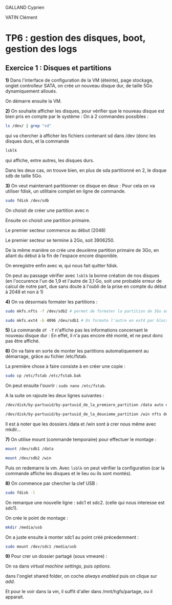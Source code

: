 GALLAND Cyprien

VATIN Clément

# TP6 : gestion des disques, boot, gestion des logs

## Exercice 1 : Disques et partitions

**1)** Dans l'interface de configuration de la VM (éteinte), page stockage, onglet controlleur SATA, on crée un nouveau disque dur, de taille 5Go dynamiquement alloués.

On démarre ensuite la VM.

**2)** On souhaite afficher les disques, pour vérifier que le nouveau disque est bien pris en compte par le système : On à 2 commandes possibles :

```bash
ls /dev/ | grep "sd"
```

qui va chercher à afficher les fichiers contenant sd dans /dev (donc les disques durs, et la commande 

```bash
lsblk
```

qui affiche, entre autres, les disques durs.

Dans les deux cas, on trouve bien, en plus de sda partitionné en 2, le disque sdb de taille 5Go.

**3)** On veut maintenant partitionner ce disque  en deux : Pour cela on va utiliser fdisk, un utilitaire complet en ligne de commande.

```bash
sudo fdisk /dev/sdb
```

On choisit de créer une partition avec n

Ensuite on choisit une partition primaire.

Le premier secteur commence au début (2048)

Le premier secteur se termine à 2Go, soit 3906250.

De la même manière on crée une deuxième partition primaire de 3Go, en allant du début à la fin de l'espace encore disponible.

On enregistre enfin avec w, qui nous fait quitter fdisk.

On peut au passage vérifier avec ``lsblk`` la bonne création de nos disques (en l'occurence l'un de 1,9 et l'autre de 3,1 Go, soit une probable erreur de calcul de notre part, due sans doute à l'oubli de la prise en compte du début à 2048 et non à 1)

**4)** On va désormais formater les partitions : 

```bash
sudo mkfs.nfts -f /dev/sdb2 # permet de formater la partition de 3Go au format nfts

sudo mkfs.ext4 -b 4096 /dev/sdb1 # On formate l'autre en ext4 par blocs de 4096
```

**5)** La commande ``df -T`` n'affiche pas les informations concernant le nouveau disque dur : En effet, il n'a pas encore été monté, et ne peut donc pas être affiché.

**6)** On va faire en sorte de monter les partitions automatiquement au démarrage, grâce au fichier /etc/fstab.

La première chose à faire consiste à en créer une copie :

```bash
sudo cp /etc/fstab /etc/fstab.bak
```

On peut ensuite l'ouvrir : ``sudo nano /etc/fstab``.

A la suite on rajoute les deux lignes suivantes :

```bash
/dev/disk/by-partuuid/by-partuuid_de_la_premiere_partition /data auto defaults 0 0 

/dev/disk/by-partuuid/by-partuuid_de_la_deuxieme_partition /win nfts defaults 0 0 
```

Il est à noter que les dossiers /data et /win sont à crer nous même avec mkdir...

**7)** On utilise mount (commande temporaire) pour effectuer le montage :

```bash 
mount /dev/sdb1 /data

mount /dev/sdb2 /win
```

Puis on redemarre la vm. Avec ``lsblk`` on peut vérifier la configuration (car la commande affiche les disques et le lieu ou ils sont montés).

**8)** On commence par chercher la clef USB :

```bash
sudo fdisk -l
```

On remarque une nouvelle ligne : sdc1 et sdc2. (celle qui nous interesse est sdc1).

On crée le point de montage :

```bash
mkdir /media/usb
```

On a juste ensuite à monter sdc1 au point créé précedemment :

```bash
sudo mount /dev/sdc1 /media/usb
```

**9)** Pour crer un dossier partagé (sous vmware) :

On va dans *virtual machine settings*, puis *options*.

dans l'onglet shared folder, on coche *always enabled* puis on clique sur *add*.

Et pour le voir dans la vm, il suffit d'aller dans /mnt/hgfs/partage, ou il apparait.
